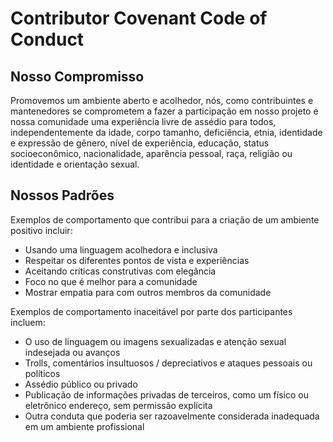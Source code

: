 # Contributor Covenant Code of Conduct

## Nosso Compromisso

Promovemos um ambiente aberto e acolhedor, nós, como
contribuintes e mantenedores se comprometem a fazer a participação em nosso projeto e
nossa comunidade uma experiência livre de assédio para todos, independentemente da idade, corpo
tamanho, deficiência, etnia, identidade e expressão de gênero, nível de experiência,
educação, status socioeconômico, nacionalidade, aparência pessoal, raça,
religião ou identidade e orientação sexual.

## Nossos Padrões

Exemplos de comportamento que contribui para a criação de um ambiente positivo
incluir:

* Usando uma linguagem acolhedora e inclusiva
* Respeitar os diferentes pontos de vista e experiências
* Aceitando críticas construtivas com elegância
* Foco no que é melhor para a comunidade
* Mostrar empatia para com outros membros da comunidade

Exemplos de comportamento inaceitável por parte dos participantes incluem:

* O uso de linguagem ou imagens sexualizadas e atenção sexual indesejada ou
  avanços
* Trolls, comentários insultuosos / depreciativos e ataques pessoais ou políticos
* Assédio público ou privado
* Publicação de informações privadas de terceiros, como um físico ou eletrônico
  endereço, sem permissão explícita
* Outra conduta que poderia ser razoavelmente considerada inadequada em um
  ambiente profissional